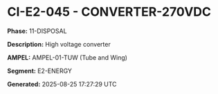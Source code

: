 # CI-E2-045 - CONVERTER-270VDC

**Phase:** 11-DISPOSAL

**Description:** High voltage converter

**AMPEL:** AMPEL-01-TUW (Tube and Wing)

**Segment:** E2-ENERGY

**Generated:** 2025-08-25 17:27:29 UTC
